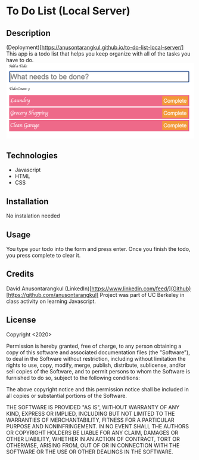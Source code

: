 # To Do List (Local Server)

## Description

(Deployment)[https://anusontarangkul.github.io/to-do-list-local-server/]
This app is a todo list that helps you keep organize with all of the tasks you have to do.
![Screenshot](screenshot.png)

## Technologies

- Javascript
- HTML
- CSS

## Installation

No instalation needed

## Usage

You type your todo into the form and press enter. Once you finish the todo, you press complete to clear it.

## Credits

David Anusontarangkul
(LinkedIn)[https://www.linkedin.com/feed/](Github)[https://github.com/anusontarangkul]
Project was part of UC Berkeley in class activity on learning Javascript.

## License

Copyright <2020> <David Anusontarangkul>

Permission is hereby granted, free of charge, to any person obtaining a copy of this software and associated documentation files (the "Software"), to deal in the Software without restriction, including without limitation the rights to use, copy, modify, merge, publish, distribute, sublicense, and/or sell copies of the Software, and to permit persons to whom the Software is furnished to do so, subject to the following conditions:

The above copyright notice and this permission notice shall be included in all copies or substantial portions of the Software.

THE SOFTWARE IS PROVIDED "AS IS", WITHOUT WARRANTY OF ANY KIND, EXPRESS OR IMPLIED, INCLUDING BUT NOT LIMITED TO THE WARRANTIES OF MERCHANTABILITY, FITNESS FOR A PARTICULAR PURPOSE AND NONINFRINGEMENT. IN NO EVENT SHALL THE AUTHORS OR COPYRIGHT HOLDERS BE LIABLE FOR ANY CLAIM, DAMAGES OR OTHER LIABILITY, WHETHER IN AN ACTION OF CONTRACT, TORT OR OTHERWISE, ARISING FROM, OUT OF OR IN CONNECTION WITH THE SOFTWARE OR THE USE OR OTHER DEALINGS IN THE SOFTWARE.
